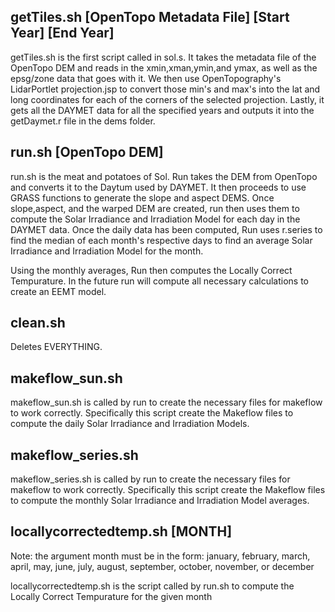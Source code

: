 getTiles.sh [OpenTopo Metadata File] [Start Year] [End Year]
----------
<p> getTiles.sh is the first script called in sol.s.  It takes the metadata file of the OpenTopo DEM and reads in the xmin,xman,ymin,and ymax, as well as the epsg/zone data that goes with it.  We then use OpenTopography's LidarPortlet projection.jsp to convert those min's and max's into the lat and long coordinates for each of the corners of the selected projection. Lastly, it gets all the DAYMET data for all the specified years and outputs it into the getDaymet.r file in the dems folder.</p>

run.sh [OpenTopo DEM]
-----------
<p>run.sh is the meat and potatoes of Sol. Run takes the DEM from OpenTopo and converts it to the Daytum used by DAYMET. It then proceeds to use GRASS functions to generate the slope and aspect DEMS. Once slope,aspect, and the warped DEM are created, run then uses them to compute the Solar Irradiance and Irradiation Model for each day in the DAYMET data. Once the daily data has been computed, Run uses r.series to find the median of each month's respective days to find an average Solar Irradiance and Irradiation Model for the month.</p>

<p>Using the monthly averages, Run then computes the Locally Correct Tempurature. In the future run will compute all necessary calculations to create an EEMT model.</p>

clean.sh
----------
<p> Deletes EVERYTHING. </p>  

makeflow_sun.sh
---------------
<p>makeflow_sun.sh is called by run to create the necessary files for makeflow to work correctly. Specifically this script create the Makeflow files to compute the daily Solar Irradiance and Irradiation Models.</p>

makeflow_series.sh
------------------
<p>makeflow_series.sh is called by run to create the necessary files for makeflow to work correctly. Specifically this script create the Makeflow files to compute the monthly Solar Irradiance and Irradiation Model averages.</p>

locallycorrectedtemp.sh [MONTH]
-----------------------

<p>Note: the argument month must be in the form: january, february, march, april, may, june, july, august, september, october, november, or december</p>

<p>locallycorrectedtemp.sh is the script called by run.sh to compute the Locally Correct Tempurature for the given month</p>

